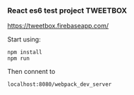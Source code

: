 ### React es6 test project TWEETBOX

https://tweetbox.firebaseapp.com/

Start using:
```
npm install
npm run
```

Then connent to
```
localhost:8080/webpack_dev_server
```

